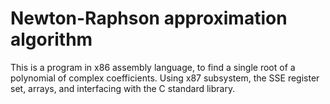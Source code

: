 # Newton-Raphson approximation algorithm
This is a program in x86 assembly language, to find a single root of a polynomial of complex coefficients.
Using x87 subsystem, the SSE register set, arrays, and interfacing with the C standard library.
